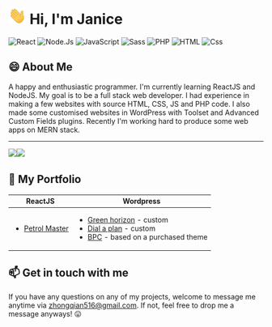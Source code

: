 # <img src="https://github.com/qianzhong516/qianzhong516/blob/main/wave.gif" alt="wave" width=35 /> Hi, I'm Janice 

<p>
  <img alt="React" src="https://img.shields.io/badge/React-61DAFB?logo=react&logoColor=000000&style=for-the-badge" />
  <img alt="Node.Js" src="https://img.shields.io/badge/Node.Js-339933?logo=Node.Js&logoColor=white&style=for-the-badge" />
  <img alt="JavaScript" src="https://img.shields.io/badge/JavaScript-F7DF1E?logo=javascript&logoColor=000000&style=for-the-badge" />
  <img alt="Sass" src="https://img.shields.io/badge/Sass-CC6699?logo=sass&logoColor=white&style=for-the-badge" />
  <img alt="PHP" src="https://img.shields.io/badge/PHP-777BB4?logo=PHP&logoColor=white&style=for-the-badge" />
  <img alt="HTML" src="https://img.shields.io/badge/HTML-E34F26?logo=html5&logoColor=white&style=for-the-badge" />
  <img alt="Css" src="https://img.shields.io/badge/CSS-1572B6?logo=css3&logoColor=white&style=for-the-badge" />
</p>

## :smile: About Me

A happy and enthusiastic programmer. I'm currently learning ReactJS and NodeJS. My goal is to be a full stack web developer. I had experience in making a few websites with source HTML, CSS, JS and PHP code. I also made some customised websites in WordPress with Toolset and Advanced Custom Fields plugins. Recently I'm working hard to produce some web apps on MERN stack.

---

  <img
    src="https://github-readme-stats.vercel.app/api/top-langs/?username=qianzhong516" width=250
  /><img src="https://github-readme-stats.vercel.app/api?username=qianzhong516&count_private=true&title_color=61DAFB&icon_color=61DAFB&text_color=ffffff&bg_color=000000&custom_title=Janice+Zhong's+GitHub+Stats&show_icons=true" height=204 />

## :bookmark_tabs: My Portfolio
**ReactJS** | **Wordpress**
----------- | --------------
<ul><li>[Petrol Master](https://pertrol-03012021.herokuapp.com/)</li></ul> | <ul><li>[Green horizon](http://green-horizon.com.au/) - custom</li><li>[Dial a plan](https://dialaplan.com.au/) - custom </li><li>[BPC](http://bpcaustralia.com/) - based on a purchased theme</li></ul>


## 📫 Get in touch with me
If you have any questions on any of my projects, welcome to message me anytime via [zhongqian516@gmail.com](mailto:zhongqian516@gmail.com). If not, feel free to drop me a message anyways! :stuck_out_tongue:
